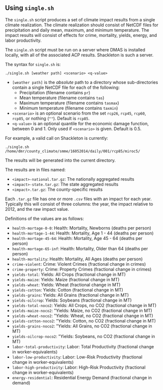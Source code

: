## Using `single.sh`

The `single.sh` script produces a set of climate impact results from a single climate realization.  The climate realization should consist of NetCDF files for precipitation and daily mean, maximum, and minimum temperature.  The impact results will consist of effects for crime, mortality, yields, energy, and labor productivity.

The `single.sh` script must be run on a server where DMAS is installed locally, with all of the associated ACP results.  Shackleton is such a server.

The syntax for `single.sh` is:
```
./single.sh [weather path] <scenario> <q-value>
```

 - `[weather path]` is the *absolute* path to a directory whose sub-directories contain a single NetCDF file for each of the following:
   - Precipitation (filename contains `pr`)
   - Mean temperature (filename contains `tas`)
   - Maximum temperature (filename contains `tasmax`)
   - Minimum temperature (filename contains `taxmin`)
 - `<scenario>` is an optional scenario from the set `rcp26`, `rcp45`, `rcp60`, `rcp85`, or nothing (`""`).  Default is `rcp85`.
 - `<q-value>` is an optional quantile for the economic damage function, between 0 and 1.  Only used if `<scenario>` is given.  Default is 0.5.

For example, a valid call on Shackleton is currently:
```
./single.sh /home/dmr/county_climate/smme/16052014/daily/001/rcp85/miroc5/
```

The results will be generated into the current directory.

The results are in files named:
- `<impact>-national.tar.gz`: The nationally aggregated results
- `<impact>-state.tar.gz`: The state aggregated results
- `<impact>.tar.gz`: The county-specific results

Each `.tar.gz` file has one or more `.csv` files with an impact for
each year.  Typically this will consist of three columns: the year,
the impact relative to 2012, and the raw impact value.

Definitions of the values are as follows:

- `health-mortage-0-0`: Health: Mortality, Newborns (deaths per person)
- `health-mortage-1-44`: Health: Mortality, Age 1 - 44 (deaths per person)
- `health-mortage-45-64`: Health: Mortality, Age 45 - 64 (deaths per person)
- `health-mortage-65-inf`: Health: Mortality, Older than 64 (deaths per person)
- `health-mortality`: Health: Mortality, All Ages (deaths per person)
- `crime-violent`: Crime: Violent Crimes (fractional change in crimes)
- `crime-property`: Crime: Property Crimes (fractional change in crimes)
- `yields-total`: Yields: All Crops (fractional change in MT)
- `yields-maize`: Yields: Maize (fractional change in MT)
- `yields-wheat`: Yields: Wheat (fractional change in MT)
- `yields-cotton`: Yields: Cotton (fractional change in MT)
- `yields-grains`: Yields: All Grains (fractional change in MT)
- `yields-oilcrop`: Yields: Soybeans (fractional change in MT)
- `yields-total-noco2`: Yields: All Crops, no CO2 (fractional change in MT)
- `yields-maize-noco2`: "Yields: Maize, no CO2 (fractional change in MT)
- `yields-wheat-noco2`: "Yields: Wheat, no CO2 (fractional change in MT)
- `yields-cotton-noco2`: "Yields: Cotton, no CO2 (fractional change in MT)
- `yields-grains-noco2`: "Yields: All Grains, no CO2 (fractional change in MT)
- `yields-oilcrop-noco2`: "Yields: Soybeans, no CO2 (fractional change in MT)
- `labor-total-productivity`: Labor: Total Productivity (fractional change in worker-equivalents)
- `labor-low-productivity`: Labor: Low-Risk Productivity (fractional change in worker-equivalents)
- `labor-high-productivity`: Labor: High-Risk Productivity (fractional change in worker-equivalents)
- `energy-residential`: Residential Energy Demand (fractional change in demand)

